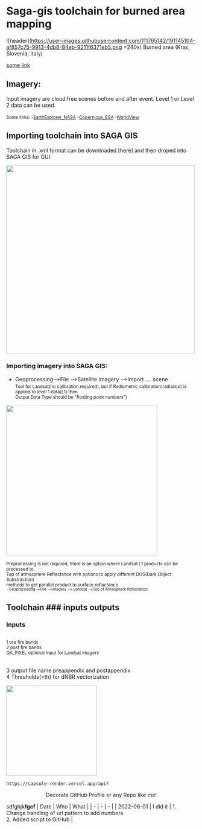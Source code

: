 # Saga-gis toolchain for burned area mapping
![header](https://user-images.githubusercontent.com/111765142/191145104-af857c75-9913-4db8-84eb-9211f6371eb5.png =240x)
Burned area (Kras, Slovenia, Italy)

[some link](https://docs.google.com/document/d/1GPtPFcteq4Acpxi92wx8Xh0RLyAXM6RzKxIIifj8RAo/edit?usp=sharing)

## Imagery:

Input imagery are cloud free scenes before and after event. Level 1 or Level 2 data can be used.  
<br/><sub/>Some links:
-[EarthExplorer_NASA](https://earthexplorer.usgs.gov/)
-[Copernicus_ESA](https://scihub.copernicus.eu/dhus/#/home)
-[WorldView](https://worldview.earthdata.nasa.gov/?v=-41.77842088367239,17.969859441159233,26.980443247397467,53.613930015916836&l=Coastlines_15m,VIIRS_SNPP_CorrectedReflectance_BandsM11-I2-I1&lg=false&t=2019-02-12-T00%3A00%3A00Z)

## Importing toolchain into SAGA GIS
Toolchain in .xml format can be downloaded [here] and then droped into SAGA GIS for GUI:

<img src="https://user-images.githubusercontent.com/111765142/190589287-b2615f72-79f4-4a8e-9c53-48b5f5cac0b0.png" width="500">

### Importing imagery into SAGA GIS:

- Geoprocessing-->File -->Satellite Imagery -->Import .... scene
<sub/><br/>Tool for Landsat(no calibration required), but if Radiometric calibration(radiance) is applied to level 1 data(L1) then 
<br/>Output Data Type should be "floating point numbers")

<img src="https://user-images.githubusercontent.com/111765142/188313379-32e0162b-dac1-4631-84e4-92fabbbfe35b.png" width="400" >

<sub/>Preprocessing is not required, there is an option where Landsat L1 products can be processed to 
<br/>Top of atmosphere Reflectance with options to apply different DOS(Dark Object Substraction) 
<br>methods to get parallel product to surface reflactance    
<sub/>- Geoprocessing-->File -->Imagery --> Landsat -->Top of Atmosphere Reflectance

## Toolchain ### inputs outputs
### Inputs
<sub/><br/>1 pre fire bands
<br/>2 post fire bands
<br/>QA_PIXEL optional input for Landsat imagery

<br/>3 output file name preappendix and postappendix
<br/>4 Thresholds(=th) for dNBR vectorization

<img src="https://user-images.githubusercontent.com/111765142/191151606-de44389a-774b-4b41-af65-bd9ccea70ae8.png" height="240">


```
https://capsule-render.vercel.app/api?
```

<p align='center'> Decorate GitHub Profile or any Repo like me! </p>


sdfghjk**fgef**
| Date | Who | What |
| - | - | - |
| 2022-06-01 | I did it | 1. Change handling of url pattern to add numbers <br> 2. Added script to GitHub.|
